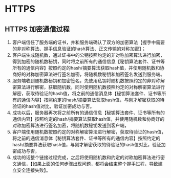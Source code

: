 # HTTPS
## HTTPS 加密通信过程
1. 客户端信任了服务端的证书，并和服务端确认了双方的加密算法【握手中需要的非对称算法、握手信息验证的hash算法、正文传输的对称加密】；
2. 客户端生成随机数，通过证书中的公钥按照约定的非对称加密算法进行加密，得到加密的随机数秘钥，同时将之前所有的通信信息【秘钥算法套件、证书等所有的通信内容】按照约定的hash/摘要算法获取hash值，并使用随机数和协商好的对称加密算法进行签名加密，将随机数秘钥和加密签名发送到服务端。
3. 服务端收到随机数秘钥和加密签名，先使用私钥将随机数按照约定的非对称解密算法进行解密，获取随机数，同时使用随机数按照约定的对称解密算法进行解密，获取待验证的hash值，将之前的通信消息体【秘钥算法套件、证书等所有的通信内容】按照约定的hash/摘要算法获取hash值，与刚才解密获取的待验证的hash值对比，验证加密成功与否。
4. 成功以后，服务器再次将之前所有的通信信息【秘钥算法套件、证书等所有的通信内容】按照约定的hash/摘要算法获取hash值，并使用随机数和协商好的对称加密算法进行签名加密，将随机数秘钥发送到客户端，
5. 客户端使用随机数按照约定的对称解密算法进行解密，获取待验证的hash值，将之前的通信消息体【秘钥算法套件、证书等所有的通信内容】按照约定的hash/摘要算法获取hash值，与刚才解密获取的待验证的hash值对比，验证加密成功与否，
6. 成功的话整个链接过程完成，之后将使用随机数和约定的对称加密算法进行密文通信，【如果上面的任何步骤出现问题，都将会结束整个握手过程，导致建立安全连接失败】。